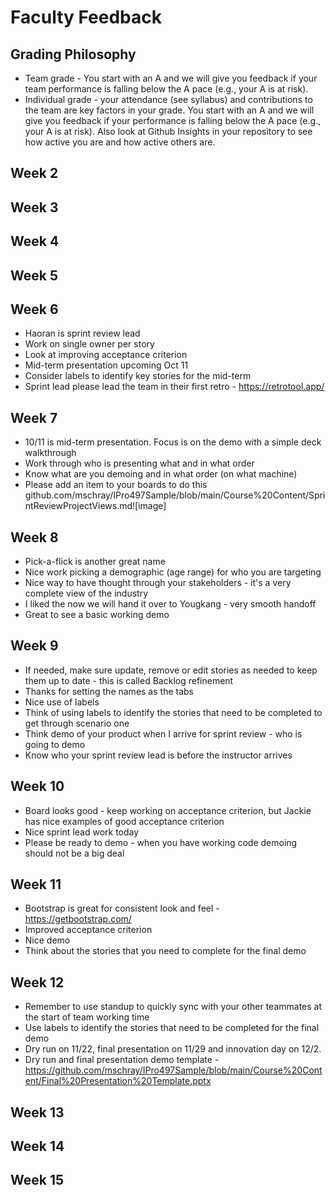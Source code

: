 # Faculty Feedback #

## Grading Philosophy ##
- Team grade - You start with an A and we will give you feedback if your team performance is falling below the A pace (e.g., your A is at risk).
- Individual grade - your attendance (see syllabus) and contributions to the team are key factors in your grade.  You start with an A and we will give you feedback if your performance is falling below the A pace (e.g., your A is at risk).  Also look at Github Insights in your repository to see how active you are and how active others are.

## Week 2 ##

## Week 3 ##

## Week 4 ##

## Week 5 ##

## Week 6 ##
- Haoran is sprint review lead
- Work on single owner per story
- Look at improving acceptance criterion
- Mid-term presentation upcoming Oct 11
- Consider labels to identify key stories for the mid-term
- Sprint lead please lead the team in their first retro - https://retrotool.app/

## Week 7 ##
- 10/11 is mid-term presentation.  Focus is on the demo with a simple deck walkthrough
- Work through who is presenting what and in what order
- Know what are you demoing and in what order (on what machine)
- Please add an item to your boards to do this github.com/mschray/IPro497Sample/blob/main/Course%20Content/SprintReviewProjectViews.md![image]

## Week 8 ##
- Pick-a-flick is another great name
- Nice work picking a demographic (age range) for who you are targeting
- Nice way to have thought through your stakeholders - it's a very complete view of the industry
- I liked the now we will hand it over to Yougkang - very smooth handoff
- Great to see a basic working demo

## Week 9 ##
- If needed, make sure update, remove or edit stories as needed to keep them up to date - this is called Backlog refinement
- Thanks for setting the names as the tabs
- Nice use of labels
- Think of using labels to identify the stories that need to be completed to get through scenario one
- Think demo of your product when I arrive for sprint review - who is going to demo 
- Know who your sprint review lead is before the instructor arrives

## Week 10 ##
- Board looks good - keep working on acceptance criterion, but Jackie has nice examples of good acceptance criterion
- Nice sprint lead work today
- Please be ready to demo - when you have working code demoing should not be a big deal

## Week 11 ##
- Bootstrap is great for consistent look and feel - https://getbootstrap.com/
- Improved acceptance criterion
- Nice demo
- Think about the stories that you need to complete for the final demo

## Week 12 ##
- Remember to use standup to quickly sync with your other teammates at the start of team working time
- Use labels to identify the stories that need to be completed for the final demo
- Dry run on 11/22, final presentation on 11/29 and innovation day on 12/2.
- Dry run and final presentation demo template - https://github.com/mschray/IPro497Sample/blob/main/Course%20Content/Final%20Presentation%20Template.pptx

## Week 13 ##

## Week 14 ##

## Week 15 ##

